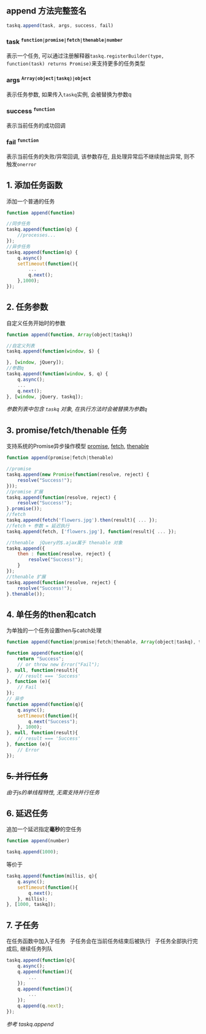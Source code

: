 ## append 方法完整签名
```js
taskq.append(task, args, success, fail)
```
### task <sup>`function|promise|fetch|thenable|number`</sup>
表示一个任务, 可以通过注册解释器`taskq.registerBuilder(type, function(task) returns Promise)`来支持更多的任务类型

### args <sup>`Array(object|taskq)|object`</sup>
表示任务参数, 如果传入`taskq`实例, 会被替换为参数q

### success <sup>`function`</sup>
表示当前任务的成功回调
 
### fail <sup>`function`</sup>
表示当前任务的失败/异常回调, 该参数存在, 且处理异常后不继续抛出异常, 则不触发`onerror`


## 1. 添加任务函数
添加一个普通的任务
```js
function append(function)
```
```js
//同步任务
taskq.append(function(q) {
    //processes...
});
//异步任务
taskq.append(function(q) {
    q.async()
    setTimeout(function(){
        ...
        q.next();
    },1000);
});
```

## 2. 任务参数  
自定义任务开始时的参数
```js
function append(function, Array(object|taskq))
```
```js
//自定义列表
taskq.append(function(window, $) {

}, [window, jQuery]);
//参数q
taskq.append(function(window, $, q) {
    q.async();
    ...
    q.next();
}, [window, jQuery, taskq]);
```
*参数列表中包含 `taskq` 对象, 在执行方法时会被替换为参数`q`*

## 3. promise/fetch/thenable 任务
支持系统的Promise异步操作模型
[promise](https://developer.mozilla.org/zh-CN/docs/Web/JavaScript/Reference/Global_Objects/Promise#%E7%A4%BA%E4%BE%8B), 
[fetch](https://developer.mozilla.org/zh-CN/docs/Web/API/Fetch_API/Using_Fetch#%E8%BF%9B%E8%A1%8C_fetch_%E8%AF%B7%E6%B1%82), 
[thenable](https://developer.mozilla.org/zh-CN/docs/Web/JavaScript/Reference/Global_Objects/Promise/resolve)
```js
function append(promise|fetch|thenable)
```
```js
//promise
taskq.append(new Promise(function(resolve, reject) { 
    resolve("Success!");
}));
//promise 扩展
taskq.append(function(resolve, reject) {
    resolve("Success!");
}.promise());
//fetch
taskq.append(fetch('flowers.jpg').then(result){ ... });
//fetch + 参数 = 延迟执行
taskq.append(fetch, ['flowers.jpg'], function(result){ ... });

//thenable  jQuery的$.ajax属于 thenable 对象
taskq.append({
    then : function(resolve, reject) {
        resolve("Success!");
    }
});
//thenable 扩展
taskq.append(function(resolve, reject) {
    resolve("Success!");
}.thenable());
```

## 4. 单任务的then和catch
为单独的一个任务设置then与catch处理
```js
function append(function|promise|fetch|thenable, Array(object|taskq), then, catch)
```
```js
function append(function(q){
    return "Success";
    // or throw new Error("Fail");
}, null, function(result){
    // result === 'Success'
}, function (e){
    // Fail
});
// 异步
function append(function(q){
    q.async();
    setTimeout(function(){
        q.next("Success");
    }, 1000);
}, null, function(result){
    // result === 'Success'
}, function (e){
    // Error
});
```

## ~~5. 并行任务~~
*由于js的单线程特性, 无需支持并行任务*

## 6. 延迟任务

追加一个延迟指定**毫秒**的空任务
```js
function append(number)
```
```js
taskq.append(1000);
```
等价于
```js
taskq.append(function(millis, q){
    q.async();
    setTimeout(function(){
        q.next();
    }, millis);
}, [1000, taskq]);
```

## 7. 子任务
在任务函数中加入子任务  
子任务会在当前任务结束后被执行  
子任务全部执行完成后, 继续任务列队  
```js
taskq.append(function(q){
    q.async();
    q.append(function(){
        ...
    });
    q.append(function(){
        ...
    });
    q.append(q.next);
});
```
*参考 taskq.append*
